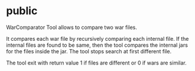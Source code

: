 # public

WarComparator Tool allows to compare two war files.

It compares each war file by recursively comparing each internal file. If the internal files are found to be same, then the tool compares the internal jars for the files inside the jar.
The tool stops search at first different file. 

The tool exit with return value 1 if files are different or 0 if wars are similar.